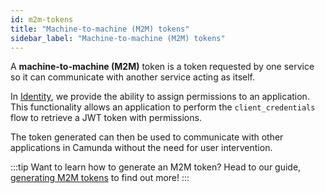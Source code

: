 ```yaml
---
id: m2m-tokens
title: "Machine-to-machine (M2M) tokens"
sidebar_label: "Machine-to-machine (M2M) tokens"
---
```


A **machine-to-machine (M2M)** token is a token requested by one service so it can
communicate with another service acting as itself.

In [Identity](/self-managed/components/management-identity/what-is-identity.md), we provide the ability to assign permissions to
an application. This functionality allows an application to perform the `client_credentials` flow to
retrieve a JWT token with permissions.

The token generated can then be used to communicate with other applications in Camunda without
the need for user intervention.

:::tip Want to learn how to generate an M2M token?
Head to our guide, [generating M2M tokens](/self-managed/components/management-identity/authentication.md)
to find out more!
:::
